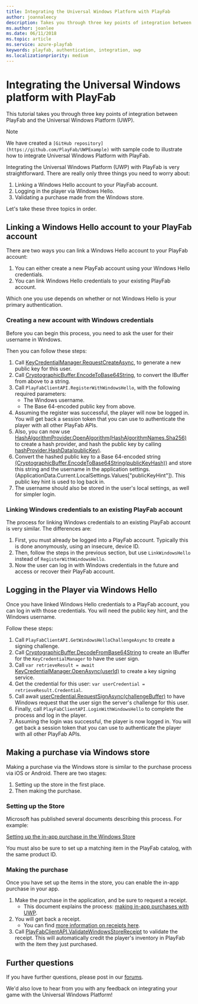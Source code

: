 ```yaml
---
title: Integrating the Universal Windows Platform with PlayFab
author: joannaleecy
description: Takes you through three key points of integration between PlayFab and the Universal Windows Platform (UWP).
ms.author: joanlee
ms.date: 06/11/2018
ms.topic: article
ms.service: azure-playfab
keywords: playfab, authentication, integration, uwp
ms.localizationpriority: medium
---
```


# Integrating the Universal Windows platform with PlayFab

This tutorial takes you through three key points of integration between PlayFab and the Universal Windows Platform (UWP).

> [!NOTE]
> We have created a `[GitHub repository](https://github.com/PlayFab/UWPExample)` with sample code to illustrate how to integrate Universal Windows Platform with PlayFab.

Integrating the Universal Windows Platform (UWP) with PlayFab is very straightforward. There are really only three things you need to worry about:

1. Linking a Windows Hello account to your PlayFab account.
2. Logging in the player via Windows Hello.
3. Validating a purchase made from the Windows store.

Let's take these three topics in order.

## Linking a Windows Hello account to your PlayFab account

There are two ways you can link a Windows Hello account to your PlayFab account:

1. You can either create a new PlayFab account using your Windows Hello credentials.
2. You can link Windows Hello credentials to your existing PlayFab account.

Which one you use depends on whether or not Windows Hello is your primary authentication.

### Creating a new account with Windows credentials

Before you can begin this process, you need to ask the user for their username in Windows.

Then you can follow these steps:

1. Call [KeyCredentialManager.RequestCreateAsync](/uwp/api/windows.security.credentials.keycredentialmanager), to generate a new public key for this user.
2. Call [CryptographicBuffer.EncodeToBase64String](/uwp/api/Windows.Security.Cryptography.CryptographicBuffer#Windows_Security_Cryptography_CryptographicBuffer_EncodeToBase64String_Windows_Storage_Streams_IBuffer_), to convert the IBuffer from above to a string.
3. Call `PlayFabClientAPI.RegisterWithWindowsHello`<!-- [PlayFabClientAPI.RegisterWithWindowsHello](xref:titleid.playfabapi.com.client.authentication.registerwithwindowshello) -->, with the following required parameters:  
   - The Windows username.
   - The Base 64-encoded public key from above.
4. Assuming the register was successful, the player will now be logged in. You will get back a session token that you can use to authenticate the player with all other PlayFab APIs.
5. Also, you can now use [HashAlgorithmProvider.OpenAlgorithm(HashAlgorithmNames.Sha256)](/uwp/api/windows.security.cryptography.core.hashalgorithmprovider#Windows_Security_Cryptography_Core_HashAlgorithmProvider_OpenAlgorithm_System_String_) to create a hash provider, and hash the public key by calling [hashProvider.HashData(publicKey)](/uwp/api/windows.security.cryptography.core.hashalgorithmprovider#Windows_Security_Cryptography_Core_HashAlgorithmProvider_HashData_Windows_Storage_Streams_IBuffer_).
6. Convert the hashed public key to a Base 64-encoded string [(CryptographicBuffer.EncodeToBase64String(publicKeyHash))](/uwp/api/Windows.Security.Cryptography.CryptographicBuffer#Windows_Security_Cryptography_CryptographicBuffer_EncodeToBase64String_Windows_Storage_Streams_IBuffer_) and store this string and the username in the application settings. (ApplicationData.Current.LocalSettings.Values["publicKeyHint"]). This public key hint is used to log back in.
7. The username should also be stored in the user's local settings, as well for simpler login.

### Linking Windows credentials to an existing PlayFab account

The process for linking Windows credentials to an existing PlayFab account is very similar. The differences are:

1. First, you must already be logged into a PlayFab account. Typically this is done anonymously, using an insecure, device ID.
2. Then, follow the steps in the previous section, but use `LinkWindowsHello`<!-- [LinkWindowsHello](xref:titleid.playfabapi.com.client.accountmanagement.linkwindowshello) --> instead of `RegisterWithWindowsHello`.
3. Now the user can log in with Windows credentials in the future and access or recover their PlayFab account.

## Logging in the Player via Windows Hello

Once you have linked Windows Hello credentials to a PlayFab account, you can log in with those credentials. You will need the public key hint, and the Windows username.

Follow these steps:

1. Call `PlayFabClientAPI.GetWindowsHelloChallengeAsync`<!-- [PlayFabClientAPI.GetWindowsHelloChallengeAsync](xref:titleid.playfabapi.com.client.authentication.getwindowshellochallenge) --> to create a signing challenge.
2. Call [CryptographicBuffer.DecodeFromBase64String](/uwp/api/Windows.Security.Cryptography.CryptographicBuffer#Windows_Security_Cryptography_CryptographicBuffer_DecodeFromBase64String_System_String_) to create an IBuffer for the `KeyCredentialManager` to have the user sign.
3. Call `var retrieveResult = await` [KeyCredentialManager.OpenAsync(userId)](/uwp/api/windows.security.credentials.keycredentialmanager#Windows_Security_Credentials_KeyCredentialManager_OpenAsync_System_String_) to create a key signing service.
4. Get the credential for this user: `var userCredential = retrieveResult.Credential`.
5. Call await [userCredential.RequestSignAsync(challengeBuffer)](/uwp/api/Windows.Security.Credentials.KeyCredential#Windows_Security_Credentials_KeyCredential_RequestSignAsync_Windows_Storage_Streams_IBuffer_) to have Windows request that the user sign the server's challenge for this user.
6. Finally, call `PlayFabClientAPI.LoginWithWindowsHello`<!-- [PlayFabClientAPI.LoginWithWindowsHello](xref:titleid.playfabapi.com.client.authentication.loginwithwindowshello) --> to complete the process and log in the player.
7. Assuming the login was successful, the player is now logged in. You will get back a session token that you can use to authenticate the player with all other PlayFab APIs.

## Making a purchase via Windows store

Making a purchase via the Windows store is similar to the purchase process via iOS or Android. There are two stages:

1. Setting up the store in the first place.
1. Then making the purchase.

### Setting up the Store

Microsoft has published several documents describing this process. For example:

[Setting up the in-app purchase in the Windows Store](/windows/uwp/publish/add-on-submissions)

You must also be sure to set up a matching item in the PlayFab catalog, with the same product ID.

### Making the purchase

Once you have set up the items in the store, you can enable the in-app purchase in your app.

1. Make the purchase in the application, and be sure to request a receipt.
   - This document explains the process: [making in-app purchases with UWP](/uwp/api/windows.applicationmodel.store.currentapp#Windows_ApplicationModel_Store_CurrentApp_RequestProductPurchaseAsync_System_String_System_Boolean_).
2. You will get back a receipt.
   - You can find [more information on receipts here](/windows/uwp/monetize/use-receipts-to-verify-product-purchases).
3. Call [PlayFabClientAPI.ValidateWindowsStoreReceipt](xref:titleid.playfabapi.com.client.platformspecificmethods.validatewindowsstorereceipt) to validate the receipt. This will automatically credit the player's inventory in PlayFab with the item they just purchased.

## Further questions

If you have further questions, please post in our [forums](https://community.playfab.com/index.html).

We'd also love to hear from you with any feedback on integrating your game with the Universal Windows Platform!
